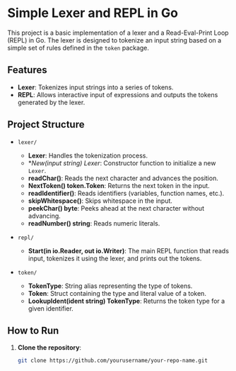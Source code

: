 # Simple Lexer and REPL in Go

This project is a basic implementation of a lexer and a Read-Eval-Print Loop (REPL) in Go. The lexer is designed to tokenize an input string based on a simple set of rules defined in the `token` package.

## Features

- **Lexer**: Tokenizes input strings into a series of tokens.
- **REPL**: Allows interactive input of expressions and outputs the tokens generated by the lexer.

## Project Structure

- `lexer/`
  - **Lexer**: Handles the tokenization process.
  - **New(input string) *Lexer**: Constructor function to initialize a new `Lexer`.
  - **readChar()**: Reads the next character and advances the position.
  - **NextToken() token.Token**: Returns the next token in the input.
  - **readIdentifier()**: Reads identifiers (variables, function names, etc.).
  - **skipWhitespace()**: Skips whitespace in the input.
  - **peekChar() byte**: Peeks ahead at the next character without advancing.
  - **readNumber() string**: Reads numeric literals.
  
- `repl/`
  - **Start(in io.Reader, out io.Writer)**: The main REPL function that reads input, tokenizes it using the lexer, and prints out the tokens.

- `token/`
  - **TokenType**: String alias representing the type of tokens.
  - **Token**: Struct containing the type and literal value of a token.
  - **LookupIdent(ident string) TokenType**: Returns the token type for a given identifier.

## How to Run

1. **Clone the repository**:
   ```bash
   git clone https://github.com/yourusername/your-repo-name.git
